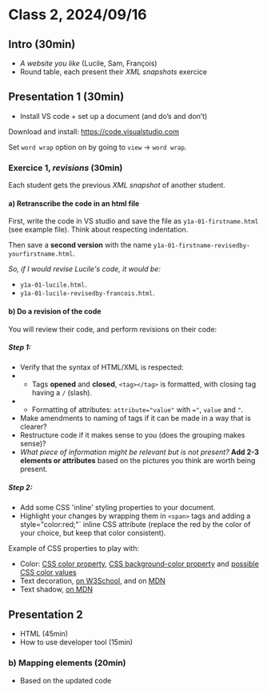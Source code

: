 # Class 2, 2024/09/16

## Intro (30min)

- *A website you like* (Lucile, Sam, François)
- Round table, each present their *XML snapshots* exercice

## Presentation 1 (30min)

- Install VS code + set up a document (and do’s and don’t)

Download and install: https://code.visualstudio.com

Set `word wrap` option on by going to `view` -> `word wrap`.

### Exercice 1, *revisions* (30min)

Each student gets the previous *XML snapshot* of another student.

#### a) Retranscribe the code in an html file

First, write the code in VS studio and save the file as `y1a-01-firstname.html` (see example file). Think about respecting indentation.

Then save a **second version** with the name `y1a-01-firstname-revisedby-yourfirstname.html`.

*So, if I would revise Lucile's code, it would be:*

- `y1a-01-lucile.html`.
- `y1a-01-lucile-revisedby-francois.html`.
  
#### b) Do a revision of the code
  
You will review their code, and perform revisions on their code:

##### Step 1:

- Verify that the syntax of HTML/XML is respected:
- - Tags **opened** and **closed**, `<tag></tag>` is formatted, with closing tag having a `/` (slash).
- - Formatting of attributes: `attribute="value"` with `="`, `value` and `"`.
- Make amendments to naming of tags if it can be made in a way that is clearer?
- Restructure code if it makes sense to you (does the grouping makes sense)?
- *What piece of information might be relevant but is not present?* **Add 2-3 elements or attributes** based on the pictures you think are worth being present.

##### Step 2:

- Add some CSS 'inline' styling properties to your document.
- Highlight your changes by wrapping them in `<span>` tags and adding a style="color:red;"` inline CSS attribute (replace the red by the color of your choice, but keep that color consistent).

Example of CSS properties to play with:
- Color: [CSS color property](https://www.w3schools.com/cssref/pr_text_color.php), [CSS background-color property](https://www.w3schools.com/cssref/pr_background-color.php) and [possible CSS color values](https://www.w3schools.com/cssref/css_colors.php)
- Text decoration, [on W3School](https://www.w3schools.com/cssref/pr_text_text-decoration.php), and on [MDN](https://developer.mozilla.org/en-US/docs/Web/CSS/text-decoration)
- Text shadow, [on MDN](https://developer.mozilla.org/en-US/docs/Web/CSS/text-shadow)

## Presentation 2

- HTML (45min)
- How to use developer tool (15min)

### b) Mapping elements (20min)

- Based on the updated code
